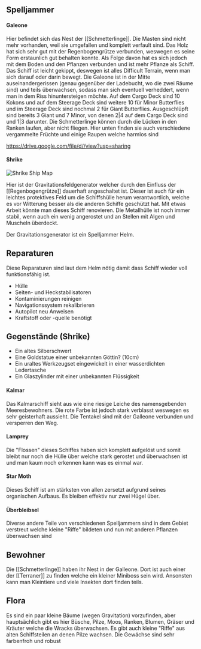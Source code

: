 ## Spelljammer 
#### Galeone
Hier befindet sich das Nest der [[Schmetterlinge]].
Die Masten sind nicht mehr vorhanden, weil sie umgefallen und komplett verfault sind.
Das Holz hat sich sehr gut mit der Regenbogengrütze verbunden, weswegen es seine Form erstaunlich gut behalten konnte. Als Folge davon hat es sich jedoch mit dem Boden und den Pflanzen verbunden und ist mehr Pflanze als Schiff.
Das Schiff ist leicht gekippt, deswegen ist alles Difficult Terrain, wenn man sich darauf oder darin bewegt.
Die Galeone ist in der Mitte auseinandergerissen (genau gegenüber der Ladebucht, wo die zwei Räume sind) und teils überwachsen, sodass man sich eventuell verheddert, wenn man in dem Riss hinuntersteigen möchte.
Auf dem Cargo Deck sind 10 Kokons und auf dem Steerage Deck sind weitere 10 für Minor Butterflies und im Steerage Deck sind nochmal 2 für Giant Butterflies.
Ausgeschlüpft sind bereits 3 Giant und 7 Minor, von denen 2|4 auf dem Cargo Deck sind und 1|3 darunter.
Die Schmetterlinge können durch die Lücken in den Ranken laufen, aber nicht fliegen.
Hier unten finden sie auch verschiedene vergammelte Früchte und einige Raupen welche harmlos sind

https://drive.google.com/file/d//view?usp=sharing
#### Shrike

![Shrike Ship Map](https://lh3.googleusercontent.com/d/19Eyq1ikcJ3ZcbVwJrMBbtmEhoxhFPbf-)

Hier ist der Gravitationsfeldgenerator welcher durch den Einfluss der [[Regenbogengrütze]] dauerhaft angeschaltet ist. Dieser ist auch für ein leichtes protektives Feld um die Schiffshülle herum verantwortlich, welche es vor Witterung besser als die anderen Schiffe geschützt hat. Mit etwas Arbeit könnte man dieses Schiff renovieren. Die Metallhülle ist noch immer stabil, wenn auch ein wenig angerostet und an Stellen mit Algen und Muscheln überdeckt.

Der Gravitationsgenerator ist ein Spelljammer Helm.

## Reparaturen
Diese Reparaturen sind laut dem Helm nötig damit dass Schiff wieder voll funktionsfähig ist.
- Hülle
- Seiten- und Heckstabilisatoren
- Kontaminierungen reinigen
- Navigationssystem rekalibrieren
- Autopilot neu Anweisen
- Kraftstoff oder -quelle benötigt

## Gegenstände (Shrike)
- Ein altes Silberschwert
- Eine Goldstatue einer unbekannten Göttin? (10cm)
- Ein uraltes Werkzeugset eingewickelt in einer wasserdichten Ledertasche
- Ein Glaszylinder mit einer unbekannten Flüssigkeit

#### Kalmar
Das Kalmarschiff sieht aus wie eine riesige Leiche des namensgebenden Meeresbewohners. Die rote Farbe ist jedoch stark verblasst weswegen es sehr geisterhaft aussieht. Die Tentakel sind mit der Galleone verbunden und versperren den Weg.

#### Lamprey
Die "Flossen" dieses Schiffes haben sich komplett aufgelöst und somit bleibt nur noch die Hülle über welche stark gerostet und überwachsen ist und man kaum noch erkennen kann was es einmal war.

#### Star Moth
Dieses Schiff ist am stärksten von allen zersetzt aufgrund seines organischen Aufbaus. Es bleiben effektiv nur zwei Hügel über.

#### Überbleibsel
Diverse andere Teile von verschiedenen Spelljammern sind in dem Gebiet verstreut welche kleine "Riffe" bildeten und nun mit anderen Pflanzen überwachsen sind

## Bewohner
Die [[Schmetterlinge]] haben ihr Nest in der Galleone. Dort ist auch einer der [[Terraner]] zu finden welche ein kleiner Miniboss sein wird.
Ansonsten kann man Kleintiere und viele Insekten dort finden teils.

## Flora
Es sind ein paar kleine Bäume (wegen Gravitation) vorzufinden, aber hauptsächlich gibt es hier Büsche, Pilze, Moos, Ranken, Blumen, Gräser und Kräuter welche die Wracks überwachsen. Es gibt auch kleine "Riffe" aus alten Schiffsteilen an denen Pilze wachsen.
Die Gewächse sind sehr farbenfroh und robust

